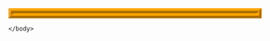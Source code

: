 <!doctype html>
<html>
<head>
    <title>Assignment 1</title>
    <style>.red{
    background-color: red;
      border: 10px orange ridge;
}

.blue{
   background-color: blue;
    border: 10px crimson double ;
  
}

.green{
     background-color: green;
    border: 10px deeppink dotted;
}

div{
    
      width: 100px;
    height: 100px;
    float: left;
    margin: 30px;
    
}
</style>
    </head>
    <body>
        <div class="red"></div>
        <div class = "blue"></div>
        <div class="green"></div>
       <div class="mix"></div>
        
        
    </body>

</html>
